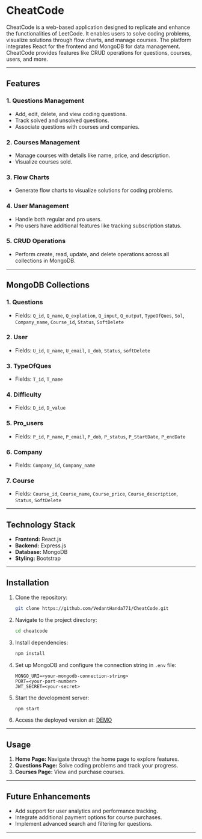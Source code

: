 # CheatCode

CheatCode is a web-based application designed to replicate and enhance the functionalities of LeetCode. It enables users to solve coding problems, visualize solutions through flow charts, and manage courses. The platform integrates React for the frontend and MongoDB for data management. CheatCode provides features like CRUD operations for questions, courses, users, and more.

---

## Features

### 1. **Questions Management**
- Add, edit, delete, and view coding questions.
- Track solved and unsolved questions.
- Associate questions with courses and companies.

### 2. **Courses Management**
- Manage courses with details like name, price, and description.
- Visualize courses sold.

### 3. **Flow Charts**
- Generate flow charts to visualize solutions for coding problems.

### 4. **User Management**
- Handle both regular and pro users.
- Pro users have additional features like tracking subscription status.

### 5. **CRUD Operations**
- Perform create, read, update, and delete operations across all collections in MongoDB.

---

## MongoDB Collections

### 1. **Questions**
- Fields: `Q_id`, `Q_name`, `Q_explation`, `Q_input`, `Q_output`, `TypeOfQues`, `Sol`, `Company_name`, `Course_id`, `Status`, `SoftDelete`

### 2. **User**
- Fields: `U_id`, `U_name`, `U_email`, `U_dob`, `Status`, `softDelete`

### 3. **TypeOfQues**
- Fields: `T_id`, `T_name`

### 4. **Difficulty**
- Fields: `D_id`, `D_value`

### 5. **Pro_users**
- Fields: `P_id`, `P_name`, `P_email`, `P_dob`, `P_status`, `P_StartDate`, `P_endDate`

### 6. **Company**
- Fields: `Company_id`, `Company_name`

### 7. **Course**
- Fields: `Course_id`, `Course_name`, `Course_price`, `Course_description`, `Status`, `SoftDelete`

---

## Technology Stack

- **Frontend:** React.js
- **Backend:** Express.js
- **Database:** MongoDB
- **Styling:** Bootstrap

---

## Installation

1. Clone the repository:
   ```bash
   git clone https://github.com/VedantHanda771/CheatCode.git
   ```

2. Navigate to the project directory:
   ```bash
   cd cheatcode
   ```

3. Install dependencies:
   ```bash
   npm install
   ```

4. Set up MongoDB and configure the connection string in `.env` file:
   ```env
   MONGO_URI=<your-mongodb-connection-string>
   PORT=<your-port-number>
   JWT_SECRET=<your-secret>
   ```

5. Start the development server:
   ```bash
   npm start
   ```

6. Access the deployed version at:   [DEMO](https://cheatcode-us36.onrender.com/)

---

## Usage

1. **Home Page:** Navigate through the home page to explore features.
2. **Questions Page:** Solve coding problems and track your progress.
3. **Courses Page:** View and purchase courses.
   
---

## Future Enhancements

- Add support for user analytics and performance tracking.
- Integrate additional payment options for course purchases.
- Implement advanced search and filtering for questions.

---


